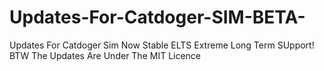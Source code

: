 # Updates-For-Catdoger-SIM-BETA-
Updates For Catdoger Sim Now Stable ELTS Extreme Long Term SUpport!
BTW The Updates Are Under The MIT Licence 

